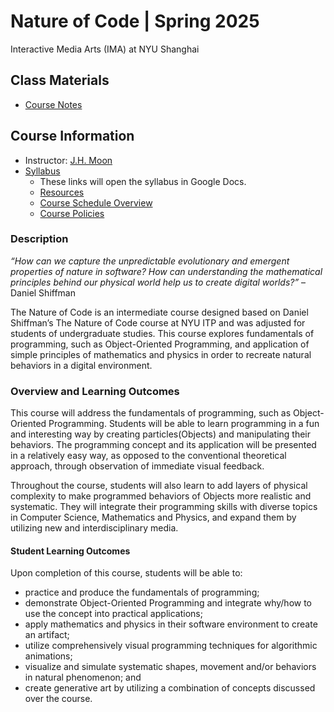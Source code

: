 # Nature of Code | Spring 2025

Interactive Media Arts (IMA) at NYU Shanghai

## Class Materials

- [Course Notes](https://docs.google.com/document/d/1MDHpYCoOG09ujAOl9OF1QPv4Pva4LG7kiY_XPKwryTs/edit?usp=sharing)

## Course Information

- Instructor: [J.H. Moon](mailto:jh.moon@nyu.edu)
- [Syllabus](https://docs.google.com/document/d/1fNX57oIpGL1dCpywXw035ivzZdmToGSTvdMhtscEHoY/edit?usp=sharing)
  - These links will open the syllabus in Google Docs.
  - [Resources](https://docs.google.com/document/d/1fNX57oIpGL1dCpywXw035ivzZdmToGSTvdMhtscEHoY/edit#bookmark=id.7hn1xbffa92p)
  - [Course Schedule Overview](https://docs.google.com/document/d/1fNX57oIpGL1dCpywXw035ivzZdmToGSTvdMhtscEHoY/edit#bookmark=id.y6mbbsoi6t21)
  - [Course Policies](https://docs.google.com/document/d/1fNX57oIpGL1dCpywXw035ivzZdmToGSTvdMhtscEHoY/edit#bookmark=id.azhyd49tdw8p)

### Description

_“How can we capture the unpredictable evolutionary and emergent properties of nature in software? How can understanding the mathematical principles behind our physical world help us to create digital worlds?”_ – Daniel Shiffman

The Nature of Code is an intermediate course designed based on Daniel Shiffman’s The Nature of Code course at NYU ITP and was adjusted for students of undergraduate studies. This course explores fundamentals of programming, such as Object-Oriented Programming, and application of simple principles of mathematics and physics in order to recreate natural behaviors in a digital environment.

### Overview and Learning Outcomes

This course will address the fundamentals of programming, such as Object-Oriented Programming. Students will be able to learn programming in a fun and interesting way by creating particles(Objects) and manipulating their behaviors. The programming concept and its application will be presented in a relatively easy way, as opposed to the conventional theoretical approach, through observation of immediate visual feedback.

Throughout the course, students will also learn to add layers of physical complexity to make programmed behaviors of Objects more realistic and systematic. They will integrate their programming skills with diverse topics in Computer Science, Mathematics and Physics, and expand them by utilizing new and interdisciplinary media.

#### Student Learning Outcomes

Upon completion of this course, students will be able to:

- practice and produce the fundamentals of programming;
- demonstrate Object-Oriented Programming and integrate why/how to use the concept into practical applications;
- apply mathematics and physics in their software environment to create an artifact;
- utilize comprehensively visual programming techniques for algorithmic animations;
- visualize and simulate systematic shapes, movement and/or behaviors in natural phenomenon; and
- create generative art by utilizing a combination of concepts discussed over the course.
